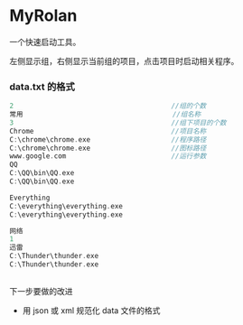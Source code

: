 # MyRolan
一个快速启动工具。

左侧显示组，右侧显示当前组的项目，点击项目时启动相关程序。
### data.txt 的格式
``` c++
2                                       //组的个数
常用                                     //组名称
3                                       //组下项目的个数
Chrome                                  //项目名称
C:\chrome\chrome.exe                    //程序路径
C:\chrome\chrome.exe                    //图标路径
www.google.com                          //运行参数
QQ
C:\QQ\bin\QQ.exe
C:\QQ\bin\QQ.exe

Everything
C:\everything\everything.exe
C:\everything\everything.exe

网络
1
迅雷
C:\Thunder\thunder.exe
C:\Thunder\thunder.exe
 
```
下一步要做的改进

- 用 json 或 xml 规范化 data 文件的格式